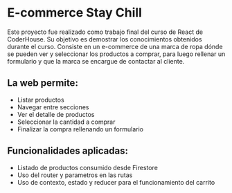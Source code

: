 # E-commerce Stay Chill

Este proyecto fue realizado como trabajo final del curso de React de CoderHouse. Su objetivo es demostrar los conocimientos obtenidos durante el curso.
Consiste en un e-commerce de una marca de ropa dónde se pueden ver y seleccionar los productos a comprar, para luego rellenar un formulario y que la marca se encargue de contactar al cliente.

## La web permite:
- Listar productos
- Navegar entre secciones
- Ver el detalle de productos
- Seleccionar la cantidad a comprar
- Finalizar la compra rellenando un formulario

## Funcionalidades aplicadas:
- Listado de productos consumido desde Firestore
- Uso del router y parametros en las rutas
- Uso de contexto, estado y reducer para el funcionamiento del carrito 
